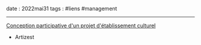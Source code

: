 date : 2022mai31
tags : #liens #management

---------

[Conception participative d'un projet d'établissement culturel](https://www.artizest.fr/conception-participative-dun-projet-detablissement-culturel/)

+ Artizest